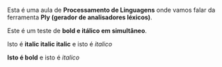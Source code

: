 Esta é uma aula de **Processamento de Linguagens** onde vamos falar da ferramenta __Ply (gerador de analisadores léxicos)__.

Este é um teste de **bold e __itálico__ em simultâneo**.

Isto é __italic italic italic__ e isto é _italico_

**Isto é bold** e isto é *italico*